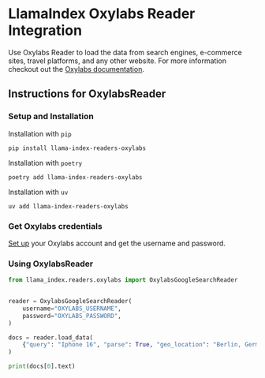 # LlamaIndex Oxylabs Reader Integration

Use Oxylabs Reader to load the data from search engines, e-commerce sites, travel platforms, and any other website.
For more information checkout out the [Oxylabs documentation](https://developers.oxylabs.io/scraper-apis/web-scraper-api).

## Instructions for OxylabsReader

### Setup and Installation

Installation with `pip`

```shell
pip install llama-index-readers-oxylabs
```

Installation with `poetry`

```shell
poetry add llama-index-readers-oxylabs
```

Installation with `uv`

```shell
uv add llama-index-readers-oxylabs
```

### Get Oxylabs credentials

[Set up](https://oxylabs.io/) your Oxylabs account and get the username and password.

### Using OxylabsReader

```python
from llama_index.readers.oxylabs import OxylabsGoogleSearchReader


reader = OxylabsGoogleSearchReader(
    username="OXYLABS_USERNAME",
    password="OXYLABS_PASSWORD",
)

docs = reader.load_data(
    {"query": "Iphone 16", "parse": True, "geo_location": "Berlin, Germany"}
)

print(docs[0].text)
```
